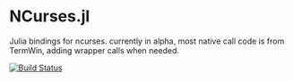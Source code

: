 NCurses.jl
==========

Julia bindings for ncurses. currently in alpha, most native call code is from TermWin, adding wrapper calls when needed.

[![Build Status](https://travis-ci.org/turing-complete/NCurses.jl.svg?branch=master)](https://travis-ci.org/turing-complete/NCurses.jl)
